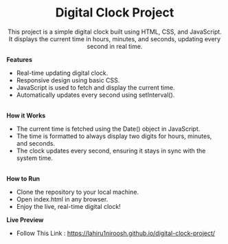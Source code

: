 <h1 align="center"> Digital Clock Project </h1>

<p align="center">This project is a simple digital clock built using HTML, CSS, and JavaScript. It displays the current time in hours, minutes, and seconds, updating every second in real time.</p>

**Features**<br>
- Real-time updating digital clock.
- Responsive design using basic CSS.
- JavaScript is used to fetch and display the current time.
- Automatically updates every second using setInterval().<br><br>

**How it Works**<br>
- The current time is fetched using the Date() object in JavaScript.
- The time is formatted to always display two digits for hours, minutes, and seconds.
- The clock updates every second, ensuring it stays in sync with the system time.<br><br>

**How to Run**<br>
- Clone the repository to your local machine.
- Open index.html in any browser.
- Enjoy the live, real-time digital clock!

**Live Preview**<br>
- Follow This Link : https://lahiru1niroosh.github.io/digital-clock-project/
